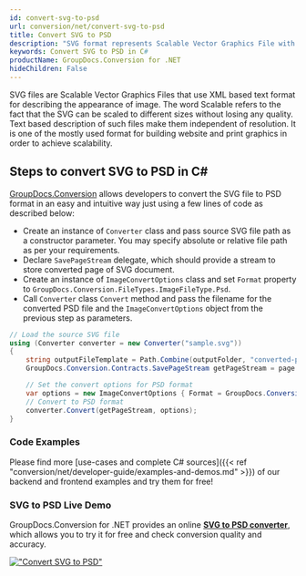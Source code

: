 ```yaml
---
id: convert-svg-to-psd
url: conversion/net/convert-svg-to-psd
title: Convert SVG to PSD
description: "SVG format represents Scalable Vector Graphics File with .svg extension. Learn how to convert SVG to PSD file programmatically in C# language using GroupDocs.Conversion for .NET library."
keywords: Convert SVG to PSD in C#
productName: GroupDocs.Conversion for .NET
hideChildren: False
---
```


SVG files are Scalable Vector Graphics Files that use XML based text format for describing the appearance of image. The word Scalable refers to the fact that the SVG can be scaled to different sizes without losing any quality. Text based description of such files make them independent of resolution. It is one of the mostly used format for building website and print graphics in order to achieve scalability.

## Steps to convert SVG to PSD in C#

[GroupDocs.Conversion](https://products.groupdocs.com/conversion/net) allows developers to convert the SVG file to PSD format in an easy and intuitive way just using a few lines of code as described below:

* Create an instance of `Converter` class and pass source SVG file path as a constructor parameter. You may specify absolute or relative file path as per your requirements. 
* Declare `SavePageStream` delegate, which should provide a stream to store converted page of SVG document.
* Create an instance of `ImageConvertOptions` class and set `Format` property to `GroupDocs.Conversion.FileTypes.ImageFileType.Psd`.
* Call `Converter` class `Convert` method and pass the filename for the converted PSD file and the `ImageConvertOptions` object from the previous step as parameters.

```csharp
// Load the source SVG file
using (Converter converter = new Converter("sample.svg"))
{
    string outputFileTemplate = Path.Combine(outputFolder, "converted-page-{0}.psd");
    GroupDocs.Conversion.Contracts.SavePageStream getPageStream = page => new FileStream(string.Format(outputFileTemplate, page), FileMode.Create);

    // Set the convert options for PSD format
    var options = new ImageConvertOptions { Format = GroupDocs.Conversion.FileTypes.ImageFileType.Psd };   
    // Convert to PSD format
    converter.Convert(getPageStream, options);
}
```

### Code Examples

Please find more [use-cases and complete C# sources]({{< ref "conversion/net/developer-guide/examples-and-demos.md" >}}) of our backend and frontend examples and try them for free!

### SVG to PSD Live Demo

GroupDocs.Conversion for .NET provides an online [**SVG to PSD converter**](https://products.groupdocs.app/conversion/svg-to-psd), which allows you to try it for free and check conversion quality and accuracy.

[!["Convert SVG to PSD"](conversion/net/images/convert-to-psd/convert-svg-to-psd.png)](https://products.groupdocs.app/conversion/svg-to-psd)